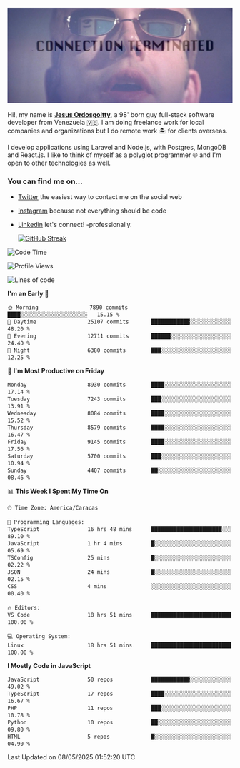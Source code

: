![hackers movie reference](./disconnected.jpg)

Hi!, my name is [**Jesus Ordosgoitty**](https://jodaz.dev), a 98' born guy full-stack software developer from Venezuela 🇻🇪. I am doing freelance work for local companies and organizations but I do remote work 🏝️ for clients overseas. 

I develop applications using Laravel and Node.js, with Postgres, MongoDB and React.js. I like to think of myself as a polyglot programmer 🌐 and I'm open to other technologies as well.

### You can find me on...

- [Twitter](https://twitter.com/jodaz_) the easiest way to contact me on the social web
- [Instagram](https://instagram.com/jodaz_) because not everything should be code
- [Linkedin](https://linkedin.com/in/jodaz) let's connect! -professionally.


    [![GitHub Streak](https://streak-stats.demolab.com?user=jodaz&theme=tokyonight)](https://git.io/streak-stats)

<!--START_SECTION:waka-->
![Code Time](http://img.shields.io/badge/Code%20Time-6%2C397%20hrs%202%20mins-blue)

![Profile Views](http://img.shields.io/badge/Profile%20Views-0-blue)

![Lines of code](https://img.shields.io/badge/From%20Hello%20World%20I%27ve%20Written-83.7%20million%20lines%20of%20code-blue)

**I'm an Early 🐤** 

```text
🌞 Morning                7890 commits        ████░░░░░░░░░░░░░░░░░░░░░   15.15 % 
🌆 Daytime                25107 commits       ████████████░░░░░░░░░░░░░   48.20 % 
🌃 Evening                12711 commits       ██████░░░░░░░░░░░░░░░░░░░   24.40 % 
🌙 Night                  6380 commits        ███░░░░░░░░░░░░░░░░░░░░░░   12.25 % 
```
📅 **I'm Most Productive on Friday** 

```text
Monday                   8930 commits        ████░░░░░░░░░░░░░░░░░░░░░   17.14 % 
Tuesday                  7243 commits        ███░░░░░░░░░░░░░░░░░░░░░░   13.91 % 
Wednesday                8084 commits        ████░░░░░░░░░░░░░░░░░░░░░   15.52 % 
Thursday                 8579 commits        ████░░░░░░░░░░░░░░░░░░░░░   16.47 % 
Friday                   9145 commits        ████░░░░░░░░░░░░░░░░░░░░░   17.56 % 
Saturday                 5700 commits        ███░░░░░░░░░░░░░░░░░░░░░░   10.94 % 
Sunday                   4407 commits        ██░░░░░░░░░░░░░░░░░░░░░░░   08.46 % 
```


📊 **This Week I Spent My Time On** 

```text
🕑︎ Time Zone: America/Caracas

💬 Programming Languages: 
TypeScript               16 hrs 48 mins      ██████████████████████░░░   89.10 % 
JavaScript               1 hr 4 mins         █░░░░░░░░░░░░░░░░░░░░░░░░   05.69 % 
TSConfig                 25 mins             █░░░░░░░░░░░░░░░░░░░░░░░░   02.22 % 
JSON                     24 mins             █░░░░░░░░░░░░░░░░░░░░░░░░   02.15 % 
CSS                      4 mins              ░░░░░░░░░░░░░░░░░░░░░░░░░   00.40 % 

🔥 Editors: 
VS Code                  18 hrs 51 mins      █████████████████████████   100.00 % 

💻 Operating System: 
Linux                    18 hrs 51 mins      █████████████████████████   100.00 % 
```

**I Mostly Code in JavaScript** 

```text
JavaScript               50 repos            ████████████░░░░░░░░░░░░░   49.02 % 
TypeScript               17 repos            ████░░░░░░░░░░░░░░░░░░░░░   16.67 % 
PHP                      11 repos            ███░░░░░░░░░░░░░░░░░░░░░░   10.78 % 
Python                   10 repos            ██░░░░░░░░░░░░░░░░░░░░░░░   09.80 % 
HTML                     5 repos             █░░░░░░░░░░░░░░░░░░░░░░░░   04.90 % 
```




 Last Updated on 08/05/2025 01:52:20 UTC
<!--END_SECTION:waka-->
